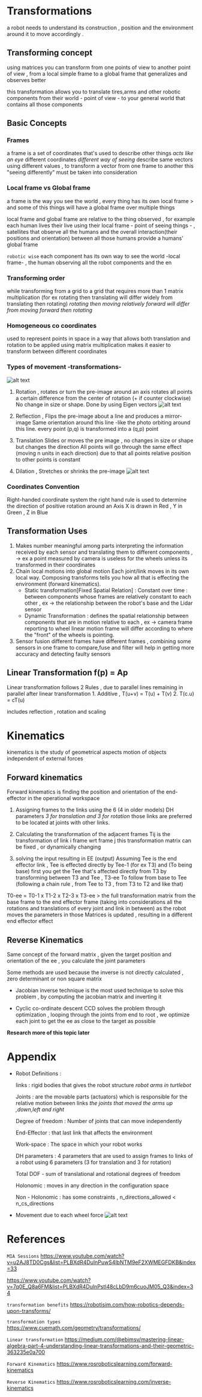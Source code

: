 # Transformations
a robot needs to understand its construction , position and the environment around it to move accordingly .


## Transforming concept
using matrices you can transform from one points of view to another point of view , from a local simple frame to a global frame that generalizes and observes better

this transformation allows you to translate tires,arms and other robotic components from their world - point of view - to your general world that contains all those components 

## Basic Concepts
### Frames
a frame is a set of coordinates that's used to describe other things _acts like an eye_
different coordinates _different way of seeing_ describe same vectors using different values  , to transform a vector from one frame to another this "seeing differently" must be taken into consideration

### Local frame vs Global frame
a frame is the way you see the world , every thing has its own local frame > and some of this things will have a global frame over multiple things

local frame and global frame are relative to the thing observed , for example each human lives their live using their local frame - point of seeing things - , satellites that observe all the humans and the overall interaction(their positions and orientation) between all those humans provide a humans' global frame 

`robotic wise`
each component has its own way to see the world -local frame- , the human observing all the robot components and the en

### Transforming order
while transforming from a grid to a grid that requires more than 1 matrix multiplication (for ex rotating then translating will differ widely from translating then rotating)
_rotating then moving relatively forward will differ from moving forward then rotating_

### Homogeneous co coordinates
used to represent points in space in a way that allows both translation and rotation to be applied using matrix multiplication
makes it easier to transform between different coordinates

### Types of movement -transformations-
![alt text](image.png)
1. Rotation , rotates or turn the pre-image around an axis 
    rotates all points a certain difference from the center of rotation (+ if counter clockwise)
    No change in size or shape.
    Done by using Eigen vectors
    ![alt text](image-2.png)

2. Reflection , Flips the pre-image about a line and produces a mirror-image
    Same orientation around this line -like the photo orbiting around this line.
    every point (p,q) is transformed into a (q,p) point

3. Translation 
    Slides or moves the pre image , no changes in size or shape but changes the direction 
    All points will go through the same effect (moving n units in each direction)
        due to that all points relative position to other points is constant 

4. Dilation , Stretches or shrinks the pre-image 
![alt text](image-1.png)

### Coordinates Convention 
Right-handed coordinate system 
the right hand rule is used to determine the direction of positive rotation around an Axis
X is drawn in Red , Y in Green , Z in Blue

## Transformation Uses 
1. Makes number meaningful among parts
    interpreting the information received by each sensor and translating them to different components , -> ex a point measured by camera is useless for the wheels unless its transformed in their coordinates 
2. Chain local motions into global motion
    Each joint/link moves in its own local way. 
    Composing transforms tells you how all that is effecting the environment (forward kinematics).
    - Static transformation[Fixed Spatial Relation] :
        Constant over time : between components whose frames are relatively constant to each other , ex -> the relationship between the robot's base and the Lidar sensor 
    - Dynamic Transformation :
        defines the spatial relationship between components that are in motion relative to each , ex -> camera frame reporting to wheel linear motion frame will differ according to where the "front" of the wheels is pointing.
3. Sensor fusion 
    different frames have different frames , combining some sensors in one frame to compare,fuse and filter will help in getting more accuracy and detecting faulty sensors

## Linear Transformation f(p) = Ap
Linear transformation follows 2 Rules , due to parallel lines remaining in parallel after linear transformation
    1. Additive , T(u+v) = T(u) + T(v)
    2. T(c.u) = cT(u)

includes reflection , rotation and scaling


# Kinematics
kinematics is the study of geometrical aspects motion of objects independent of external forces

## Forward kinematics
Forward kinematics is finding the position and orientation of the end-effector in the operational workspace

1. Assigning frames to the links
using the 6 (4 in older models) DH parameters _3 for translation and 3 for rotation_
those links are preferred to be located at joints with other links.

2. Calculating the transformation of the adjacent frames
Tij is the transformation of link i frame wrt frame j 
this transformation matrix can be fixed , or dynamically changing

3. solving the input resulting in EE (output)
Assuming Tee is the end effector link , Tee is effected directly by Tee-1 (for ex T3)  and (To being base)
first you get the Tee that's affected directly from T3 by transforming between T3 and Tee , T3-ee
To follow from base to Tee (following a chain rule , from Tee to T3 , from T3 to T2 and like that)

T0-ee = T0-1 x T1-2 x T2-3 x T3-ee > the full transformation matrix from the base frame to the end effector frame (taking into considerations all the rotations and translations of every joint and link in between)
as the robot moves the parameters in those Matrices is updated , resulting in a different end effector effect


## Reverse Kinematics 
Same concept of the forward matrix , given the target position and 
orientation of the ee , you calculate the joint parameters

Some methods are used because the inverse is not directly calculated , zero determinant or non square matrix

- Jacobian inverse technique is the most used technique to solve this problem , by computing the jacobian matrix and inverting it

- Cyclic co-ordinate descent
CCD solves the problem through optimization , looping through the joints from end to root , we optimize each joint to get the ee as close to the target as possible

__Research more of this topic later__

# Appendix 
- Robot Definitions  :

    links   : rigid bodies that gives the robot structure _robot arms in turtlebot_

    Joints : are the movable parts (actuators) which is responsible for the relative motion between links
    _the joints that moved the arms up ,down,left and right_

    Degree of freedom : Number of joints that can move independently 

    End-Effector : that last link that affects the environment

    Work-space : The space in which your robot works

    DH parameters : 4 parameters that are used to assign frames to links of a robot 
    using 6 parameters (3 for translation and 3 for rotation)

    Total DOF - sum of translational and rotational degrees of freedom

    Holonomic : moves in any direction in the configuration space

    Non - Holonomic : has some constraints , n_directions_allowed < n_cs_directions

- Movement due to each wheel force
![alt text](image-3.png)
    




# References
`MIA Sessions`
https://www.youtube.com/watch?v=u2AJ8TD0Cgs&list=PLBXdR4DulnPuwS4lbNTM9eF2XWMEGFDKB&index=33

https://www.youtube.com/watch?v=7q0E_Q8a6FM&list=PLBXdR4DulnPstl48cLbD9m6cuoJM05_Q3&index=34

`transformation benefits`
https://robotisim.com/how-robotics-depends-upon-transforms/

`transformation types`
https://www.cuemath.com/geometry/transformations/

`Linear transformation`
https://medium.com/@ebimsv/mastering-linear-algebra-part-4-understanding-linear-transformations-and-their-geometric-363235e0a700

`Forward Kinematics`
https://www.rosroboticslearning.com/forward-kinematics

`Reverse Kinematics`
https://www.rosroboticslearning.com/inverse-kinematics